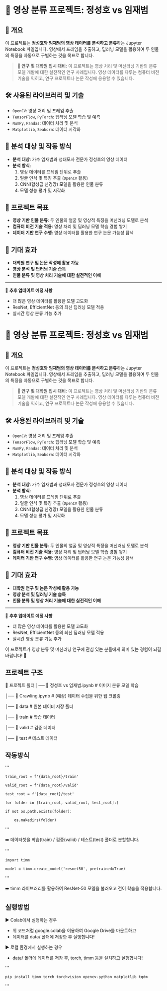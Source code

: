 # 🎥 영상 분류 프로젝트: 정성호 vs 임재범

## 📖 개요
이 프로젝트는 **정성호와 임재범의 영상 데이터를 분석하고 분류**하는 Jupyter Notebook 파일입니다. 
영상에서 프레임을 추출하고, 딥러닝 모델을 활용하여 두 인물의 특징을 자동으로 구별하는 것을 목표로 합니다.

> **🎯 연구 및 대학원 입시 대비:**
> 이 프로젝트는 영상 처리 및 머신러닝 기반의 분류 모델 개발에 대한 실전적인 연구 사례입니다.
> 영상 데이터를 다루는 컴퓨터 비전 기술을 익히고, 연구 프로젝트나 논문 작성에 응용할 수 있습니다.

## 🛠 사용된 라이브러리 및 기술
- `OpenCV`: 영상 처리 및 프레임 추출
- `TensorFlow`, `PyTorch`: 딥러닝 모델 학습 및 예측
- `NumPy`, `Pandas`: 데이터 처리 및 분석
- `Matplotlib`, `Seaborn`: 데이터 시각화

## 🔬 분석 대상 및 작동 방식
- **분석 대상**: 가수 임재범과 성대모사 전문가 정성호의 영상 데이터
- **분석 방식**:
  1. 영상 데이터를 프레임 단위로 추출
  2. 얼굴 인식 및 특징 추출 (`OpenCV` 활용)
  3. CNN(합성곱 신경망) 모델을 활용한 인물 분류
  4. 모델 성능 평가 및 시각화

## 🚀 프로젝트 목표
- **영상 기반 인물 분류**: 두 인물의 얼굴 및 영상적 특징을 머신러닝 모델로 분석
- **컴퓨터 비전 기술 적용**: 영상 처리 및 딥러닝 모델 학습 경험 쌓기
- **데이터 기반 연구 수행**: 영상 데이터를 활용한 연구 논문 가능성 탐색

## 📌 기대 효과
- **대학원 연구 및 논문 작성에 활용 가능**
- **영상 분석 및 딥러닝 기술 습득**
- **인물 분류 및 영상 처리 기술에 대한 실전적인 이해**

---
📢 **추후 업데이트 예정 사항**
- 더 많은 영상 데이터를 활용한 모델 고도화
- ResNet, EfficientNet 등의 최신 딥러닝 모델 적용
- 실시간 영상 분류 기능 추가

# 🎥 영상 분류 프로젝트: 정성호 vs 임재범

## 📖 개요
이 프로젝트는 **정성호와 임재범의 영상 데이터를 분석하고 분류**하는 Jupyter Notebook 파일입니다. 
영상에서 프레임을 추출하고, 딥러닝 모델을 활용하여 두 인물의 특징을 자동으로 구별하는 것을 목표로 합니다.

> **🎯 연구 및 대학원 입시 대비:**
> 이 프로젝트는 영상 처리 및 머신러닝 기반의 분류 모델 개발에 대한 실전적인 연구 사례입니다.
> 영상 데이터를 다루는 컴퓨터 비전 기술을 익히고, 연구 프로젝트나 논문 작성에 응용할 수 있습니다.

## 🛠 사용된 라이브러리 및 기술
- `OpenCV`: 영상 처리 및 프레임 추출
- `TensorFlow`, `PyTorch`: 딥러닝 모델 학습 및 예측
- `NumPy`, `Pandas`: 데이터 처리 및 분석
- `Matplotlib`, `Seaborn`: 데이터 시각화

## 🔬 분석 대상 및 작동 방식
- **분석 대상**: 가수 임재범과 성대모사 전문가 정성호의 영상 데이터
- **분석 방식**:
  1. 영상 데이터를 프레임 단위로 추출
  2. 얼굴 인식 및 특징 추출 (`OpenCV` 활용)
  3. CNN(합성곱 신경망) 모델을 활용한 인물 분류
  4. 모델 성능 평가 및 시각화

## 🚀 프로젝트 목표
- **영상 기반 인물 분류**: 두 인물의 얼굴 및 영상적 특징을 머신러닝 모델로 분석
- **컴퓨터 비전 기술 적용**: 영상 처리 및 딥러닝 모델 학습 경험 쌓기
- **데이터 기반 연구 수행**: 영상 데이터를 활용한 연구 논문 가능성 탐색

## 📌 기대 효과
- **대학원 연구 및 논문 작성에 활용 가능**
- **영상 분석 및 딥러닝 기술 습득**
- **인물 분류 및 영상 처리 기술에 대한 실전적인 이해**

---
📢 **추후 업데이트 예정 사항**
- 더 많은 영상 데이터를 활용한 모델 고도화
- ResNet, EfficientNet 등의 최신 딥러닝 모델 적용
- 실시간 영상 분류 기능 추가

이 프로젝트가 영상 분류 및 머신러닝 연구에 관심 있는 분들에게 의미 있는 경험이 되길 바랍니다! 🚀



















































## 프로젝트 구조
📁 프로젝트 폴더
│── 📄 정성호 vs 임재범.ipynb  # 이미지 분류 모델 학습

│── 📄 Crawling.ipynb           # (예상) 데이터 수집을 위한 웹 크롤링

│── 📁 data                     # 원본 데이터 저장 폴더

│── 📁 train                    # 학습 데이터

│── 📁 valid                    # 검증 데이터

│── 📁 test                     # 테스트 데이터



## 작동방식
'''

    train_root = f'{data_root}/train'

    valid_root = f'{data_root}/valid'

    test_root = f'{data_root}/test'

    for folder in [train_root, valid_root, test_root]:]
  
    if not os.path.exists(folder):
    
        os.makedirs(folder) 
'''
        
➡️ 데이터셋을 학습(train) / 검증(valid) / 테스트(test) 폴더로 분할합니다.

'''

    import timm

    model = timm.create_model('resnet50', pretrained=True)
'''

➡️ timm 라이브러리를 활용하여 ResNet-50 모델을 불러오고 전이 학습을 적용합니다.

## 실행방법 
▶️  Colab에서 실행하는 경우
- 위 코드처럼 google.colab을 이용하여 Google Drive를 마운트하고
- 데이터를 data/ 폴더에 저장한 후 실행합니다!

▶️  로컬 환경에서 실행하는 경우
-  data/ 폴더에 데이터를 저장 후, torch, timm 등을 설치하고 실행합니다!

'''

    pip install timm torch torchvision opencv-python matplotlib tqdm
'''
        
